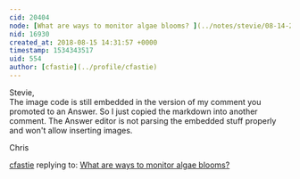 ```yaml
---
cid: 20404
node: [What are ways to monitor algae blooms? ](../notes/stevie/08-14-2018/what-are-ways-to-monitor-algae-blooms)
nid: 16930
created_at: 2018-08-15 14:31:57 +0000
timestamp: 1534343517
uid: 554
author: [cfastie](../profile/cfastie)
---
```


Stevie,  
The image code is still embedded in the version of my comment you promoted to an Answer. So I just copied the markdown into another comment. The Answer editor is not parsing the embedded stuff properly and won't allow inserting images.

Chris

[cfastie](../profile/cfastie) replying to: [What are ways to monitor algae blooms? ](../notes/stevie/08-14-2018/what-are-ways-to-monitor-algae-blooms)

